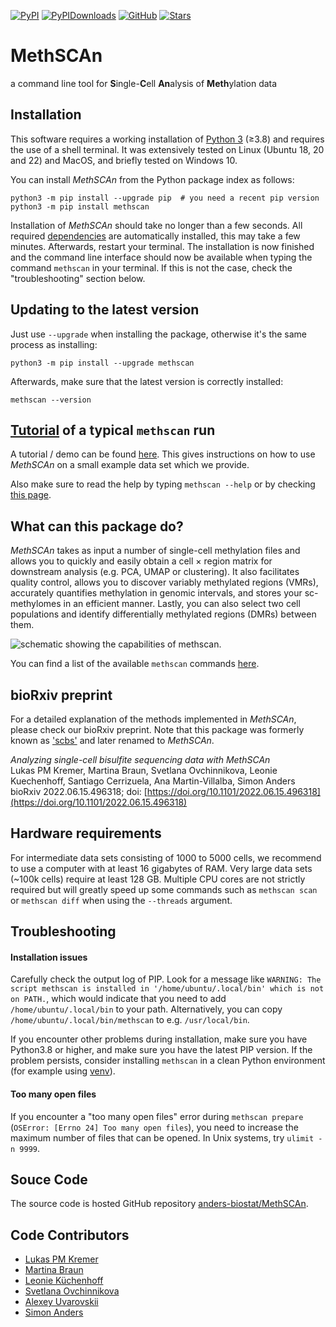 [![PyPI](https://img.shields.io/pypi/v/methscan?logo=PyPI)](https://pypi.org/project/MethSCAn)
[![PyPIDownloads](https://pepy.tech/badge/scbs)](https://pepy.tech/project/methscan)
[![GitHub](https://img.shields.io/badge/GitHub-100000?style=for-the-badge&logo=github&logoColor=white)](https://github.com/anders-biostat/MethSCAn)
[![Stars](https://img.shields.io/github/stars/LKremer/scbs?logo=GitHub&color=yellow)](https://github.com/anders-biostat/MethSCAn/stargazers)

# MethSCAn
a command line tool for **S**ingle-**C**ell **An**alysis of **Meth**ylation data

## Installation

This software requires a working installation of [Python 3](https://www.python.org/downloads/) (≥3.8) and requires the use of a shell terminal.
It was extensively tested on Linux (Ubuntu 18, 20 and 22) and MacOS, and briefly tested on Windows 10.

You can install *MethSCAn* from the Python package index as follows:
```
python3 -m pip install --upgrade pip  # you need a recent pip version
python3 -m pip install methscan
```
Installation of *MethSCAn* should take no longer than a few seconds. All required [dependencies](https://github.com/anders-biostat/MethSCAn/blob/master/pyproject.toml) are automatically installed, this may take a few minutes.
Afterwards, restart your terminal. The installation is now finished and the command line interface should now be available when typing the command `methscan` in your terminal.
If this is not the case, check the "troubleshooting" section below.  


## Updating to the latest version
Just use `--upgrade` when installing the package, otherwise it's the same process as installing:
```
python3 -m pip install --upgrade methscan
```
Afterwards, make sure that the latest version is correctly installed:
```
methscan --version
```

## [Tutorial](docs/tutorial.html) of a typical `methscan` run
A tutorial / demo can be found [here](docs/tutorial.html).
This gives instructions on how to use *MethSCAn* on a small example data set which we provide.

Also make sure to read the help by typing `methscan --help` or by checking [this page](docs/commands.html).


## What can this package do?

*MethSCAn* takes as input a number of single-cell methylation files and allows you to quickly and easily obtain a cell × region matrix for downstream analysis (e.g. PCA, UMAP or clustering).
It also facilitates quality control, allows you to discover variably methylated regions (VMRs), accurately quantifies methylation in genomic intervals, and stores your sc-methylomes in an efficient manner.
Lastly, you can also select two cell populations and identify differentially methylated regions (DMRs) between them.

<picture>
  <source media="(prefers-color-scheme: dark)" srcset="docs/Fig_workflow2.png">
  <source media="(prefers-color-scheme: light)" srcset="docs/Fig_workflow.png">
  <img alt="schematic showing the capabilities of methscan.">
</picture>

You can find a list of the available `methscan` commands [here](docs/commands.html).


## bioRxiv preprint

For a detailed explanation of the methods implemented in *MethSCAn*, please check our bioRxiv preprint.
Note that this package was formerly known as ['scbs'](https://github.com/LKremer/scbs) and later renamed to *MethSCAn*.

*Analyzing single-cell bisulfite sequencing data with MethSCAn*  
Lukas PM Kremer, Martina Braun, Svetlana Ovchinnikova, Leonie Kuechenhoff, Santiago Cerrizuela, Ana Martin-Villalba, Simon Anders  
bioRxiv 2022.06.15.496318; doi: [https://doi.org/10.1101/2022.06.15.496318](https://doi.org/10.1101/2022.06.15.496318)


## Hardware requirements

For intermediate data sets consisting of 1000 to 5000 cells, we recommend to use a computer with at least 16 gigabytes of RAM.
Very large data sets (~100k cells) require at least 128 GB.
Multiple CPU cores are not strictly required but will greatly speed up some commands such as `methscan scan` or `methscan diff` when using the `--threads` argument.


## Troubleshooting

#### Installation issues

Carefully check the output log of PIP. Look for a message like `WARNING: The script methscan is installed in '/home/ubuntu/.local/bin' which is not on PATH.`, which would indicate that you need to add `/home/ubuntu/.local/bin` to your path. Alternatively, you can copy `/home/ubuntu/.local/bin/methscan` to e.g. `/usr/local/bin`.

If you encounter other problems during installation, make sure you have Python3.8 or higher, and make sure you have the latest PIP version. If the problem persists, consider installing `methscan` in a clean Python environment (for example using [venv](https://docs.python.org/3/library/venv.html)).

#### Too many open files
If you encounter a "too many open files" error during `methscan prepare` (`OSError: [Errno 24] Too many open files`), you need to increase the maximum number of files that can be opened. In Unix systems, try `ulimit -n 9999`.


## Souce Code

The source code is hosted GitHub repository [anders-biostat/MethSCAn](https://github.com/anders-biostat/MethSCAn).


## Code Contributors
- [Lukas PM Kremer](https://github.com/LKremer)
- [Martina Braun](https://github.com/martinabraun)
- [Leonie Küchenhoff](https://github.com/LeonieKuechenhoff)
- [Svetlana Ovchinnikova](https://github.com/kloivenn)
- [Alexey Uvarovskii](https://github.com/alexey0308)
- [Simon Anders](https://github.com/simon-anders)
